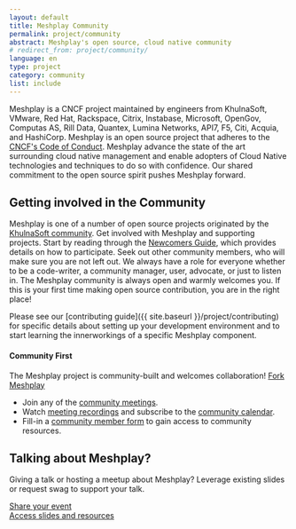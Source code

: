 ```yaml
---
layout: default
title: Meshplay Community
permalink: project/community
abstract: Meshplay's open source, cloud native community
# redirect_from: project/community/
language: en
type: project
category: community
list: include
---
```


Meshplay is a CNCF project maintained by engineers from KhulnaSoft, VMware, Red Hat, Rackspace, Citrix, Instabase, Microsoft, OpenGov, Computas AS, Rill Data, Quantex, Lumina Networks, API7, F5, Citi, Acquia, and HashiCorp. Meshplay is an open source project that adheres to the [CNCF's Code of Conduct](https://github.com/cncf/foundation/blob/master/code-of-conduct.md). Meshplay advance the state of the art surrounding cloud native management and enable adopters of Cloud Native technologies and techniques to do so with confidence. Our shared commitment to the open source spirit pushes Meshplay forward.

## Getting involved in the Community

Meshplay is one of a number of open source projects originated by the <a href="https://khulnasoft.com/community">KhulnaSoft community</a>. Get involved with Meshplay and supporting projects. Start by reading through the [Newcomers Guide](https://khulnasoft.com/community/newcomers), which provides details on how to participate. Seek out other community members, who will make sure you are not left out. We always have a role for everyone whether to be a code-writer, a community manager, user, advocate, or just to listen in. The Meshplay community is always open and warmly welcomes you.  If this is your first time making open source contribution, you are in the right place!

Please see our [contributing guide]({{ site.baseurl }}/project/contributing) for specific details about setting up your development environment and to start learning the innerworkings of a specific Meshplay component.

#### Community First

The Meshplay project is community-built and welcomes collaboration! <a href="https://github.com/meshplay/meshplay"><i class="fab fa-github"></i> Fork Meshplay</a>

* Join any of the [community meetings](https://meshplay.khulnasofy.com/calendar). 
* Watch [meeting recordings](https://www.youtube.com/@KhulnaSoftio?sub_confirmation=1) and subscribe to the [community calendar](https://meshplay.khulnasofy.com/calendar).
* Fill-in a <a href="https://khulnasoft.com/newcomers">community member form</a> to gain access to community resources.

## Talking about Meshplay?

Giving a talk or hosting a meetup about Meshplay? Leverage existing slides or request swag to support your talk.

<div class="wrapper">
    <a href="https://forms.gle/1jqY7HWveSFKCdnD6"><div class="overview">Share your event</div></a>
    <a href="https://khulnasoft.com/newcomers"><div class="overview">Access slides and resources</div></a>
</div>